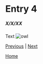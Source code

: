 # Entry 4
##### X/X/XX

Text
![owl](https://user-images.githubusercontent.com/91750669/226217681-9d03320d-3664-4595-b03e-09af4c8e9902.png)


[Previous](entry03.md) | [Next](entry05.md)

[Home](../README.md)
